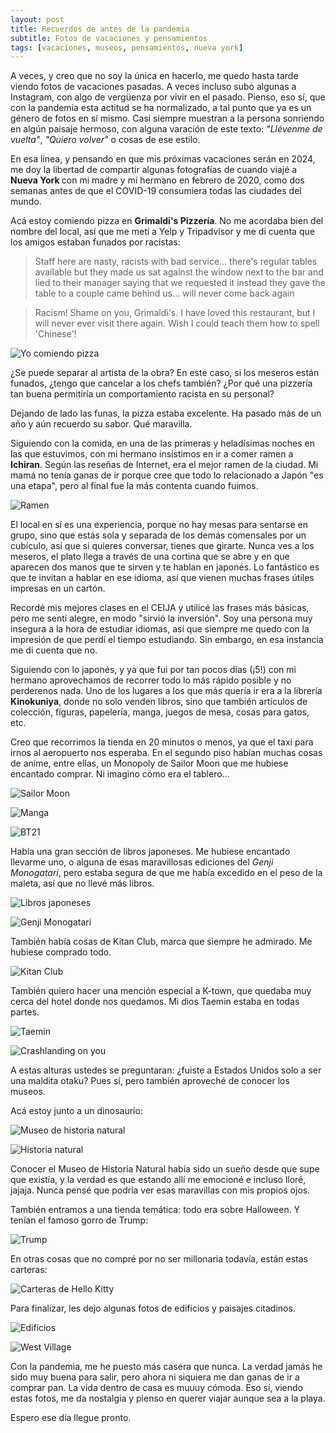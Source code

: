 ```yaml
---
layout: post
title: Recuerdos de antes de la pandemia
subtitle: Fotos de vacaciones y pensamientos
tags: [vacaciones, museos, pensamientos, nueva york]
---
```


A veces, y creo que no soy la única en hacerlo, me quedo hasta tarde viendo fotos de vacaciones pasadas. A veces incluso subo algunas a Instagram, con algo de vergüenza por vivir en el pasado. Pienso, eso sí, que con la pandemia esta actitud se ha normalizado, a tal punto que ya es un género de fotos en sí mismo. Casi siempre muestran a la persona sonriendo en algún paisaje hermoso, con alguna varación de este texto: *"Llévenme de vuelta"*, *"Quiero volver"* o cosas de ese estilo.

En esa línea, y pensando en que mis próximas vacaciones serán en 2024, me doy la libertad de compartir algunas fotografías de cuando viajé a <b> Nueva York </b> con mi madre y mi hermano en febrero de 2020, como dos semanas antes de que el COVID-19 consumiera todas las ciudades del mundo.

Acá estoy comiendo pizza en **Grimaldi's Pizzería**. No me acordaba bien del nombre del local, así que me metí a Yelp y Tripadvisor y me di cuenta que los amigos estaban funados por racistas:

> Staff  here are nasty, racists with bad service... there's regular tables available but they made us sat against the window next to the bar and lied to their manager saying that we requested it instead they gave the table to a couple came behind us... will never come back again

 
> Racism!
Shame on you, Grimaldi's.
I have loved this restaurant, but I will never ever visit there again. Wish I could teach them how to spell 'Chinese'!

![Yo comiendo pizza](/blog/img/comiendo_pizza.JPG) 

¿Se puede separar al artista de la obra? En este caso, si los meseros están funados, ¿tengo que cancelar a los chefs también? ¿Por qué una pizzería tan buena permitiría un comportamiento racista en su personal?

Dejando de lado las funas, la pizza estaba excelente. Ha pasado más de un año y aún recuerdo su sabor. Qué maravilla.

Siguiendo con la comida, en una de las primeras y heladísimas noches en las que estuvimos, con mi hermano insistimos en ir a comer ramen a <b>Ichiran</b>. Según las reseñas de Internet, era el mejor ramen de la ciudad. Mi mamá no tenía ganas de ir porque cree que todo lo relacionado a Japón "es una etapa", pero al final fue la más contenta cuando fuimos.


![Ramen](/blog/img/ramen.JPG) 

El local en sí es una experiencia, porque no hay mesas para sentarse en grupo, sino que estás sola y separada de los demás comensales por un cubículo, así que si quieres conversar, tienes que girarte. Nunca ves a los meseros, el plato llega a través de una cortina que se abre y en que aparecen dos manos que te sirven y te hablan en japonés. Lo fantástico es que te invitan a hablar en ese idioma, así que vienen muchas frases útiles impresas en un cartón.

Recordé mis mejores clases en el CEIJA y utilicé las frases más básicas, pero me sentí alegre, en modo "sirvió la inversión". Soy una persona muy insegura a la hora de estudiar idiomas, así que siempre me quedo con la impresión de que perdí el tiempo estudiando. Sin embargo, en esa instancia me di cuenta que no.

Siguiendo con lo japonés, y ya que fui por tan pocos días (¡5!) con mi hermano aprovechamos de recorrer todo lo más rápido posible y no perderenos nada. Uno de los lugares a los que más quería ir era a la librería <b>Kinokuniya</b>, donde no solo venden libros, sino que también artículos de colección, figuras, papelería, manga, juegos de mesa, cosas para gatos, etc. 

Creo que recorrimos la tienda en 20 minutos o menos, ya que el taxi para irnos al aeropuerto nos esperaba. En el segundo piso habían muchas cosas de anime, entre ellas, un Monopoly de Sailor Moon que me hubiese encantado comprar. Ni imagino cómo era el tablero...

![Sailor Moon](/blog/img/sailormoon.JPG) 

![Manga](/blog/img/manga.JPG) 

![BT21](/blog/img/bt21.JPG) 

Había una gran sección de libros japoneses. Me hubiese encantado llevarme uno, o alguna de esas maravillosas ediciones del *Genji Monogatari*, pero estaba segura de que me había excedido en el peso de la maleta, así que no llevé más libros.

![Libros japoneses](/blog/img/libros_japo.JPG) 

![Genji Monogatari](/blog/img/genji.JPG) 

También había cosas de Kitan Club, marca que siempre he admirado. Me hubiese comprado todo.

![Kitan Club](/blog/img/kitanclub.JPG)


También quiero hacer una mención especial a K-town, que quedaba muy cerca del hotel donde nos quedamos. Mi dios Taemin estaba en todas partes.

![Taemin](/blog/img/taemin.JPG)

![Crashlanding on you](/blog/img/crashlanding.JPG) 

A estas alturas ustedes se preguntaran: ¿fuiste a Estados Unidos solo a ser una maldita otaku? Pues sí, pero también aproveché de conocer los museos.

Acá estoy junto a un dinosaurio:

![Museo de historia natural](/blog/img/dinosaurioyyo.JPG)

![Historia natural](/blog/img/historianatural.JPG)

Conocer el Museo de Historia Natural había sido un sueño desde que supe que existía, y la verdad es que estando allí me emocioné e incluso lloré, jajaja. Nunca pensé que podría ver esas maravillas con mis propios ojos.

También entramos a una tienda temática: todo era sobre Halloween. Y tenían el famoso gorro de Trump:

![Trump](/blog/img/halloween.JPG)

En otras cosas que no compré por no ser millonaria todavía, están estas carteras:

![Carteras de Hello Kitty](/blog/img/hellokitty.JPG)

Para finalizar, les dejo algunas fotos de edificios y paisajes citadinos.


![Edificios](/blog/img/edificios.JPG)

![West Village](/blog/img/west_village1.JPG)

Con la pandemia, me he puesto más casera que nunca. La verdad jamás he sido muy buena para salir, pero ahora ni siquiera me dan ganas de ir a comprar pan. La vida dentro de casa es muuuy cómoda. Eso sí, viendo estas fotos, me da nostalgia y pienso en querer viajar aunque sea a la playa.

Espero ese día llegue pronto. 

 

